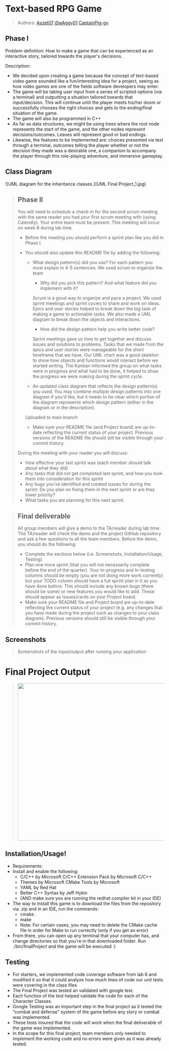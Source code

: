 # Text-based RPG Game
 > Authors: [Aszet07](https://github.com/aszet07) [jSwAggy01](https://github.com/jSwAggy01) [CaptainPig-gy](https://github.com/CaptainPig-gy)

## Phase I
 Problem definition: How to make a game that can be experienced as an interactive story, tailored towards the player's decisions.

 Description:
 * We decided upon creating a game because the concept of text-based video game sounded like a fun/interesting idea for a project, seeing as how video games are one of the fields software developers may enter.
 * The game will be taking user input from a series of scripted options (via a terminal) and outputting a situation tailored towards that input/decision. This will continue until the player meets his/her doom or successfully chooses the right choices and gets to the ending/final situation of the game.
 * The game will also be programmed in C++
 * As far as data structures, we might be using trees where the root node represents the start of the game, and the other nodes represent decisions/outcomes. Leaves will represent good or bad endings.
 * Likewise, the features to be implemented are: choices presented via text through a terminal, outcomes telling the player whether or not the decision they made was a desirable one, a companion to accompany the player through this role-playing adventure, and immersive gameplay.

## Class Diagram

![UML diagram for the inheritance classes.](UML Final Project_1.jpg)
 
 > ## Phase II
 > You will need to schedule a check-in for the second scrum meeting with the same reader you had your first scrum meeting with (using Calendly). Your entire team must be present. This meeting will occur on week 8 during lab time.
 > * Before the meeting you should perform a sprint plan like you did in Phase I.
 > * You should also update this README file by adding the following:
 >   * What design pattern(s) did you use? For each pattern you must explain in 4-5 sentences:
 >   We used scrum to organize the team
 >     * Why did you pick this pattern? And what feature did you implement with it?
 >    
 >      Scrum is a good way to organize and pace a project. We used sprint meetings and sprint cycles to share and work on ideas.
 >      Epics and user stories helped to break down the big task of making a game to actionable tasks.
 >      We also made a UML diagram to break down the objects and interactions.
 >     * How did the design pattern help you write better code?
 >     
 >     Sprint meetings gave us time to get together and discuss issues and solutions to problems. 
 >     Tasks that we made from the epics and user stories were manageable for the short timeframe that we have. 
 >     Our UML chart was a good skeleton to show how objects and functions would interact before we started writing. 
 >     The Kanban informed the group on what tasks were in progress and what had to be done, it helped to show the progress we were making during the sprint cycle.
 >     
 >   * An updated class diagram that reflects the design pattern(s) you used. You may combine multiple design patterns into one diagram if you'd like, but it needs to be clear which portion of the diagram represents which design pattern (either in the diagram or in the description).
 >   
 >   Uploaded to main branch
 >   * Make sure your README file (and Project board) are up-to-date reflecting the current status of your project. Previous versions of the README file should still be visible through your commit history.
> 
> During the meeting with your reader you will discuss: 
 > * How effective your last sprint was (each member should talk about what they did)
 > * Any tasks that did not get completed last sprint, and how you took them into consideration for this sprint
 > * Any bugs you've identified and created issues for during the sprint. Do you plan on fixing them in the next sprint or are they lower priority?
 > * What tasks you are planning for this next sprint.

 
 > ## Final deliverable
 > All group members will give a demo to the TA/reader during lab time. The TA/reader will check the demo and the project GitHub repository and ask a few questions to all the team members. 
 > Before the demo, you should do the following:
 > * Complete the sections below (i.e. Screenshots, Installation/Usage, Testing)
 > * Plan one more sprint (that you will not necessarily complete before the end of the quarter). Your In-progress and In-testing columns should be empty (you are not doing more work currently) but your TODO column should have a full sprint plan in it as you have done before. This should include any known bugs (there should be some) or new features you would like to add. These should appear as issues/cards on your Project board.
 > * Make sure your README file and Project board are up-to-date reflecting the current status of your project (e.g. any changes that you have made during the project such as changes to your class diagram). Previous versions should still be visible through your commit history. 
 
 ## Screenshots
 > Screenshots of the input/output after running your application
   # Final Project Output
 > <img src="https://user-images.githubusercontent.com/100899925/180346974-6af2206d-1c19-45dd-8e95-a65bd18a4420.png" height="500" width="1000" >
 
 ## Installation/Usage!
 * Requirements: 
  * Install and enable the following:
     - C/C++ by Microsoft C/C++ Extension Pack by Microsoft C/C++ 
     - Themes by Microsoft CMake Tools by Microsoft 
     - YAML by Red Hat 
     - Better C++ Syntax by Jeff Hykin 
     - (AND make sure you are running the redhat compiler kit in your IDE)
 * The way to install this game is to download the files from the repository via .zip and in an IDE, run the commands:
   - cmake .
   - make
   - Note: For certain cases, you may need to delete the CMake cache file in order for Make to run correctly (only if you get an error)
 * From there, you can open up any terminal that your computer has, and change directories so that you're in that downloaded folder. Run ./bin/finalProject and the game will be executed :)
 ## Testing
 * For starters, we implemented code coverage software from lab 6 and modified it so that it could analyze how much lines of code our unit tests were covering in the class files
 * The Final Project was tested an validated with google test.
 * Each function of the test helped validate the code for each of the Character Classes.
 * Google Testing was an important step in the final project as it tested the "combat and defense" 
   system of the game before any story or combat was implemented.
 * These tests insured that the code will work when the final deliverable of the game was implemented.
 * In the scope for this final project, team members only needed to implement the working 
   code and no errors were given as it was already tested.
